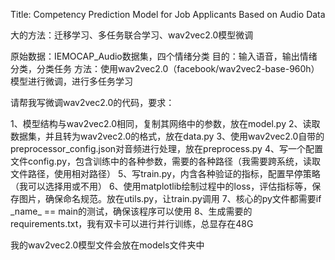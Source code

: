 Title: Competency Prediction Model for Job Applicants Based on Audio Data

大的方法：迁移学习、多任务联合学习、wav2vec2.0模型微调

原始数据：IEMOCAP_Audio数据集，四个情绪分类
目的：输入语音，输出情绪分类，分类任务
方法：使用wav2vec2.0（facebook/wav2vec2-base-960h）模型进行微调，进行多任务学习

请帮我写微调wav2vec2.0的代码，要求：

1、模型结构与wav2vec2.0相同，复制其网络中的参数，放在model.py
2、读取数据集，并且转为wav2vec2.0的格式，放在data.py
3、使用wav2vec2.0自带的preprocessor_config.json对音频进行处理，放在preprocess.py
4、写一个配置文件config.py，包含训练中的各种参数，需要的各种路径（我需要跨系统，读取文件路径，使用相对路径）
5、写train.py，内含各种验证的指标，配置早停策略（我可以选择用或不用）
6、使用matplotlib绘制过程中的loss，评估指标等，保存图片，确保命名规范。放在utils.py，让train.py调用
7、核心的py文件都需要if \_name\_ == main的测试，确保该程序可以使用
8、生成需要的requirements.txt，我有双卡可以进行并行训练，总显存在48G

我的wav2vec2.0模型文件会放在models文件夹中